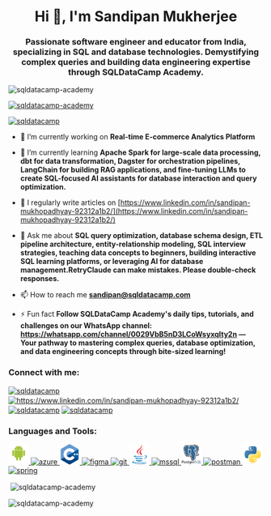 <h1 align="center">Hi 👋, I'm Sandipan Mukherjee</h1>
<h3 align="center">Passionate software engineer and educator from India, specializing in SQL and database technologies. Demystifying complex queries and building data engineering expertise through SQLDataCamp Academy.</h3>

<p align="left"> <img src="https://komarev.com/ghpvc/?username=sqldatacamp-academy&label=Profile%20views&color=0e75b6&style=flat" alt="sqldatacamp-academy" /> </p>

<p align="left"> <a href="https://github.com/ryo-ma/github-profile-trophy"><img src="https://github-profile-trophy.vercel.app/?username=sqldatacamp-academy" alt="sqldatacamp-academy" /></a> </p>

<p align="left"> <a href="https://twitter.com/sqldatacamp" target="blank"><img src="https://img.shields.io/twitter/follow/sqldatacamp?logo=twitter&style=for-the-badge" alt="sqldatacamp" /></a> </p>

- 🔭 I’m currently working on **Real-time E-commerce Analytics Platform**

- 🌱 I’m currently learning **Apache Spark for large-scale data processing, dbt for data transformation, Dagster for orchestration pipelines, LangChain for building RAG applications, and fine-tuning LLMs to create SQL-focused AI assistants for database interaction and query optimization.**

- 📝 I regularly write articles on [https://www.linkedin.com/in/sandipan-mukhopadhyay-92312a1b2/](https://www.linkedin.com/in/sandipan-mukhopadhyay-92312a1b2/)

- 💬 Ask me about **SQL query optimization, database schema design, ETL pipeline architecture, entity-relationship modeling, SQL interview strategies, teaching data concepts to beginners, building interactive SQL learning platforms, or leveraging AI for database management.RetryClaude can make mistakes. Please double-check responses.**

- 📫 How to reach me **sandipan@sqldatacamp.com**

- ⚡ Fun fact **Follow SQLDataCamp Academy's daily tips, tutorials, and challenges on our WhatsApp channel: https://whatsapp.com/channel/0029VbB5nD3LCoWsyxqIty2n — Your pathway to mastering complex queries, database optimization, and data engineering concepts through bite-sized learning!**

<h3 align="left">Connect with me:</h3>
<p align="left">
<a href="https://x.com/SqlDataCamp" target="blank"><img align="center" src="https://raw.githubusercontent.com/rahuldkjain/github-profile-readme-generator/master/src/images/icons/Social/twitter.svg" alt="sqldatacamp" height="30" width="40" /></a>
<a href="https://www.linkedin.com/in/sandipan-mukhopadhyay-92312a1b2/" target="blank"><img align="center" src="https://raw.githubusercontent.com/rahuldkjain/github-profile-readme-generator/master/src/images/icons/Social/linked-in-alt.svg" alt="https://www.linkedin.com/in/sandipan-mukhopadhyay-92312a1b2/" height="30" width="40" /></a>
<a href="https://www.instagram.com/sqldatacamp/" target="blank"><img align="center" src="https://raw.githubusercontent.com/rahuldkjain/github-profile-readme-generator/master/src/images/icons/Social/instagram.svg" alt="sqldatacamp" height="30" width="40" /></a>
<a href="https://www.youtube.com/@SqlDataCamp" target="blank"><img align="center" src="https://raw.githubusercontent.com/rahuldkjain/github-profile-readme-generator/master/src/images/icons/Social/youtube.svg" alt="sqldatacamp" height="30" width="40" /></a>
</p>

<h3 align="left">Languages and Tools:</h3>
<p align="left"> <a href="https://developer.android.com" target="_blank" rel="noreferrer"> <img src="https://raw.githubusercontent.com/devicons/devicon/master/icons/android/android-original-wordmark.svg" alt="android" width="40" height="40"/> </a> <a href="https://azure.microsoft.com/en-in/" target="_blank" rel="noreferrer"> <img src="https://www.vectorlogo.zone/logos/microsoft_azure/microsoft_azure-icon.svg" alt="azure" width="40" height="40"/> </a> <a href="https://www.w3schools.com/cpp/" target="_blank" rel="noreferrer"> <img src="https://raw.githubusercontent.com/devicons/devicon/master/icons/cplusplus/cplusplus-original.svg" alt="cplusplus" width="40" height="40"/> </a> <a href="https://www.figma.com/" target="_blank" rel="noreferrer"> <img src="https://www.vectorlogo.zone/logos/figma/figma-icon.svg" alt="figma" width="40" height="40"/> </a> <a href="https://git-scm.com/" target="_blank" rel="noreferrer"> <img src="https://www.vectorlogo.zone/logos/git-scm/git-scm-icon.svg" alt="git" width="40" height="40"/> </a> <a href="https://www.java.com" target="_blank" rel="noreferrer"> <img src="https://raw.githubusercontent.com/devicons/devicon/master/icons/java/java-original.svg" alt="java" width="40" height="40"/> </a> <a href="https://www.microsoft.com/en-us/sql-server" target="_blank" rel="noreferrer"> <img src="https://www.svgrepo.com/show/303229/microsoft-sql-server-logo.svg" alt="mssql" width="40" height="40"/> </a> <a href="https://www.postgresql.org" target="_blank" rel="noreferrer"> <img src="https://raw.githubusercontent.com/devicons/devicon/master/icons/postgresql/postgresql-original-wordmark.svg" alt="postgresql" width="40" height="40"/> </a> <a href="https://postman.com" target="_blank" rel="noreferrer"> <img src="https://www.vectorlogo.zone/logos/getpostman/getpostman-icon.svg" alt="postman" width="40" height="40"/> </a> <a href="https://www.python.org" target="_blank" rel="noreferrer"> <img src="https://raw.githubusercontent.com/devicons/devicon/master/icons/python/python-original.svg" alt="python" width="40" height="40"/> </a> <a href="https://spring.io/" target="_blank" rel="noreferrer"> <img src="https://www.vectorlogo.zone/logos/springio/springio-icon.svg" alt="spring" width="40" height="40"/> </a> </p>

<p>&nbsp;<img align="center" src="https://github-readme-stats.vercel.app/api?username=sqldatacamp-academy&show_icons=true&locale=en" alt="sqldatacamp-academy" /></p>

<p><img align="center" src="https://github-readme-streak-stats.herokuapp.com/?user=sqldatacamp-academy&" alt="sqldatacamp-academy" /></p>
